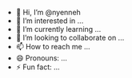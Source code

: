- 👋 Hi, I’m @nyenneh
- 👀 I’m interested in ...
- 🌱 I’m currently learning ...
- 💞️ I’m looking to collaborate on ...
- 📫 How to reach me ...
- 😄 Pronouns: ...
- ⚡ Fun fact: ...

<!---
nyenneh/nyenneh is a ✨ special ✨ repository because its `README.md` (this file) appears on your GitHub profile.
You can click the Preview link to take a look at your changes.
--->
